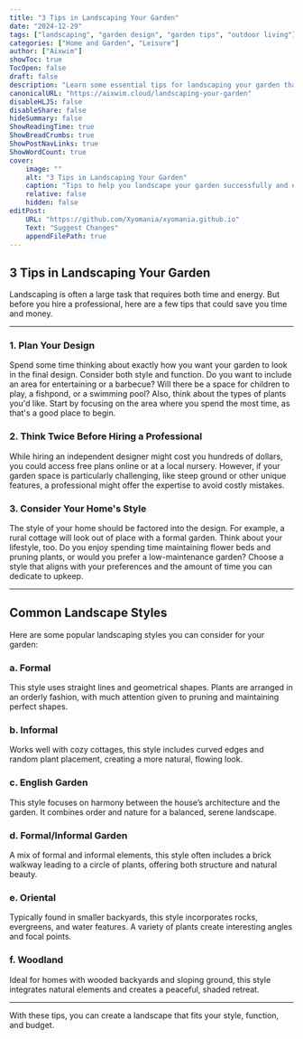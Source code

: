 ```yaml
---
title: "3 Tips in Landscaping Your Garden"
date: "2024-12-29"
tags: ["landscaping", "garden design", "garden tips", "outdoor living"]
categories: ["Home and Garden", "Leisure"]
author: ["Aixwim"]
showToc: true
TocOpen: false
draft: false
description: "Learn some essential tips for landscaping your garden that will save you time and money while achieving the garden of your dreams."
canonicalURL: "https://aixwim.cloud/landscaping-your-garden"
disableHLJS: false
disableShare: false
hideSummary: false
ShowReadingTime: true
ShowBreadCrumbs: true
ShowPostNavLinks: true
ShowWordCount: true
cover:
    image: ""
    alt: "3 Tips in Landscaping Your Garden"
    caption: "Tips to help you landscape your garden successfully and efficiently."
    relative: false
    hidden: false
editPost:
    URL: "https://github.com/Xyomania/xyomania.github.io"
    Text: "Suggest Changes"
    appendFilePath: true
---
```


## 3 Tips in Landscaping Your Garden

Landscaping is often a large task that requires both time and energy. But before you hire a professional, here are a few tips that could save you time and money.

---

### 1. Plan Your Design

Spend some time thinking about exactly how you want your garden to look in the final design. Consider both style and function. Do you want to include an area for entertaining or a barbecue? Will there be a space for children to play, a fishpond, or a swimming pool? Also, think about the types of plants you'd like. Start by focusing on the area where you spend the most time, as that's a good place to begin.

### 2. Think Twice Before Hiring a Professional

While hiring an independent designer might cost you hundreds of dollars, you could access free plans online or at a local nursery. However, if your garden space is particularly challenging, like steep ground or other unique features, a professional might offer the expertise to avoid costly mistakes.

### 3. Consider Your Home's Style

The style of your home should be factored into the design. For example, a rural cottage will look out of place with a formal garden. Think about your lifestyle, too. Do you enjoy spending time maintaining flower beds and pruning plants, or would you prefer a low-maintenance garden? Choose a style that aligns with your preferences and the amount of time you can dedicate to upkeep.

---

## Common Landscape Styles

Here are some popular landscaping styles you can consider for your garden:

### a. Formal
This style uses straight lines and geometrical shapes. Plants are arranged in an orderly fashion, with much attention given to pruning and maintaining perfect shapes.

### b. Informal
Works well with cozy cottages, this style includes curved edges and random plant placement, creating a more natural, flowing look.

### c. English Garden
This style focuses on harmony between the house’s architecture and the garden. It combines order and nature for a balanced, serene landscape.

### d. Formal/Informal Garden
A mix of formal and informal elements, this style often includes a brick walkway leading to a circle of plants, offering both structure and natural beauty.

### e. Oriental
Typically found in smaller backyards, this style incorporates rocks, evergreens, and water features. A variety of plants create interesting angles and focal points.

### f. Woodland
Ideal for homes with wooded backyards and sloping ground, this style integrates natural elements and creates a peaceful, shaded retreat.

---

With these tips, you can create a landscape that fits your style, function, and budget.
